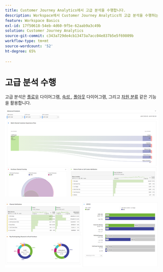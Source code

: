 ```yaml
---
title: Customer Journey Analytics에서 고급 분석을 수행합니다.
description: Workspace에서 Customer Journey Analytics의 고급 분석을 수행하는 방법을 설명합니다.
feature: Workspace Basics
exl-id: 17f50618-54eb-4d60-9f5e-62aab9a3c49b
solution: Customer Journey Analytics
source-git-commit: c343a729de4cb13473a7acc04e837b5e5f69809b
workflow-type: tm+mt
source-wordcount: '52'
ht-degree: 65%

---
```


# 고급 분석 수행

고급 분석은 [플로우](/help/analysis-workspace/visualizations/c-flow/flow.md) 다이어그램, [속성 ](/help/analysis-workspace/c-panels/attribution.md), [폴아웃](/help/analysis-workspace/visualizations/fallout/fallout-flow.md) 다이어그램, 그리고 [차원 분류](/help/components/dimensions/t-breakdown-fa.md) 같은 기능을 활용합니다.

![흐름 다이어그램에 표시되는 고급 분석.](assets/cja-adv-analysis1.png)

![도넛, 벤 및 누적 막대 차트와 같은 여러 시각화 예.](assets/cja-adv-analysis2.png)
